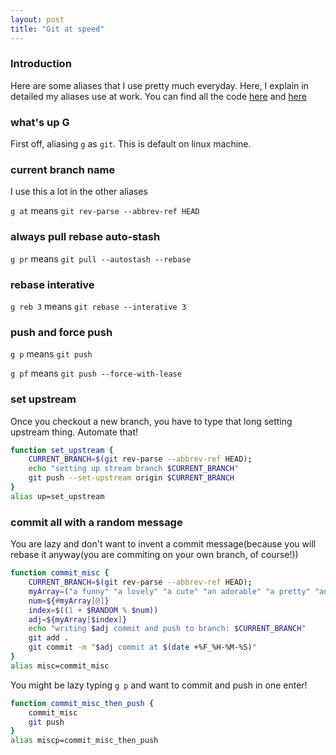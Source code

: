 ```yaml
---
layout: post
title: "Git at speed"
---
```

### Introduction
Here are some aliases that I use pretty much everyday. Here, I explain in detailed my aliases use at work. You can find all the code [here](https://github.com/quynhdinh/files/blob/main/bash_aliases) and [here](https://github.com/quynhdinh/files/blob/main/gitconfig)

### what's up G
First off, aliasing `g` as `git`. This is default on linux machine.
### current branch name
I use this a lot in the other aliases

`g at` means `git rev-parse --abbrev-ref HEAD`
### always pull rebase auto-stash
`g pr` means `git pull --autostash --rebase`
### rebase interative
`g reb 3` means `git rebase --interative 3`
### push and force push
`g p` means `git push`

`g pf` means `git push --force-with-lease`
### set upstream
Once you checkout a new branch, you have to type that long setting upstream thing. Automate that!
```bash
function set_upstream {
    CURRENT_BRANCH=$(git rev-parse --abbrev-ref HEAD);
    echo "setting up stream branch $CURRENT_BRANCH"
    git push --set-upstream origin $CURRENT_BRANCH
}
alias up=set_upstream
```
### commit all with a random message
You are lazy and don't want to invent a commit message(because you will rebase it anyway(you are commiting on your own branch, of course!))
```bash
function commit_misc {
    CURRENT_BRANCH=$(git rev-parse --abbrev-ref HEAD);
    myArray=("a funny" "a lovely" "a cute" "an adorable" "a pretty" "an elegant" "a charming" "a gorgeous" "a stunning")
    num=${#myArray[@]}
    index=$((1 + $RANDOM % $num))
    adj=${myArray[$index]}
    echo "writing $adj commit and push to branch: $CURRENT_BRANCH"
    git add .
    git commit -m "$adj commit at $(date +%F_%H-%M-%S)"
}
alias misc=commit_misc
```
You might be lazy typing `g p` and want to commit and push in one enter!
```bash
function commit_misc_then_push {
    commit_misc
    git push
}
alias miscp=commit_misc_then_push
```
